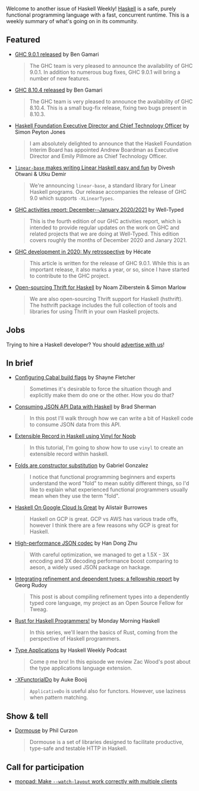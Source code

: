 Welcome to another issue of Haskell Weekly!
[Haskell](https://www.haskell.org) is a safe, purely functional programming language with a fast, concurrent runtime.
This is a weekly summary of what's going on in its community.

## Featured

- [GHC 9.0.1 released](https://discourse.haskell.org/t/ghc-9-0-1-released/1840?u=taylorfausak) by Ben Gamari
  > The GHC team is very pleased to announce the availability of GHC 9.0.1. In addition to numerous bug fixes, GHC 9.0.1 will bring a number of new features.

- [GHC 8.10.4 released](https://discourse.haskell.org/t/ghc-8-10-4-released/1847?u=taylorfausak) by Ben Gamari
  > The GHC team is very pleased to announce the availability of GHC 8.10.4. This is a small bug-fix release, fixing two bugs present in 8.10.3.

- [Haskell Foundation Executive Director and Chief Technology Officer](https://discourse.haskell.org/t/haskell-foundation-executive-director-and-chief-technology-officer/1861?u=taylorfausak) by Simon Peyton Jones
  > I am absolutely delighted to announce that the Haskell Foundation Interim Board has appointed Andrew Boardman as Executive Director and Emily Pillmore as Chief Technology Officer.

- [`linear-base` makes writing Linear Haskell easy and fun](https://www.tweag.io/blog/2021-02-10-linear-base/) by Divesh Otwani & Utku Demir
  > We're announcing `linear-base`, a standard library for Linear Haskell programs. Our release accompanies the release of GHC 9.0 which supports `-XLinearTypes`.

- [GHC activities report: December--January 2020/2021](https://www.well-typed.com/blog/2021/02/ghc-2020-12-2021-01/) by Well-Typed
  > This is the fourth edition of our GHC activities report, which is intended to provide regular updates on the work on GHC and related projects that we are doing at Well-Typed. This edition covers roughly the months of December 2020 and Janary 2021.

- [GHC development in 2020: My retrospective](https://glitchbra.in/post/ghc-development-in-2020-retrospective/) by Hécate
  > This article is written for the release of GHC 9.0.1. While this is an important release, it also marks a year, or so, since I have started to contribute to the GHC project.

- [Open-sourcing Thrift for Haskell](https://engineering.fb.com/2021/02/05/open-source/hsthrift/) by Noam Zilberstein & Simon Marlow
  > We are also open-sourcing Thrift support for Haskell (hsthrift). The hsthrift package includes the full collection of tools and libraries for using Thrift in your own Haskell projects.

## Jobs

Trying to hire a Haskell developer?
You should [advertise with us](https://haskellweekly.news/advertising.html)!

## In brief

- [Configuring Cabal build flags](https://blog.shaynefletcher.org/2021/02/configuring-cabal-build-flags.html) by Shayne Fletcher
  > Sometimes it's desirable to force the situation though and explicitly make them do one or the other. How you do that?

- [Consuming JSON API Data with Haskell](https://bitsbybrad.com/2021-02-09-json-api-haskell/) by Brad Sherman
  > In this post I'll walk through how we can write a bit of Haskell code to consume JSON data from this API.

- [Extensible Record in Haskell using Vinyl for Noob](https://dev.to/soriyeak/extensible-record-in-haskell-using-vinyl-for-noob-1l65)
  > In this tutorial, I'm going to show how to use `vinyl` to create an extensible record within haskell.

- [Folds are constructor substitution](https://www.haskellforall.com/2021/02/folds-are-constructor-substitution.html) by Gabriel Gonzalez
  > I notice that functional programming beginners and experts understand the word "fold" to mean subtly different things, so I'd like to explain what experienced functional programmers usually mean when they use the term "fold".

- [Haskell On Google Cloud Is Great](https://alistairb.dev/haskell-on-google-cloud-is-great/) by Alistair Burrowes
  > Haskell on GCP is great. GCP vs AWS has various trade offs, however I think there are a few reasons why GCP is great for Haskell.

- [High-performance JSON codec](https://z.haskell.world/performance/2021/02/01/High-performance-JSON-codec.html) by Han Dong Zhu
  > With careful optimization, we managed to get a 1.5X - 3X encoding and 3X decoding performance boost comparing to aeson, a widely used JSON package on hackage.

- [Integrating refinement and dependent types: a fellowship report](https://www.tweag.io/blog/2021-02-05-refinement-types/) by Georg Rudoy
  > This post is about compiling refinement types into a dependently typed core language, my project as an Open Source Fellow for Tweag.

- [Rust for Haskell Programmers!](https://mmhaskell.com/rust) by Monday Morning Haskell
  > In this series, we'll learn the basics of Rust, coming from the perspective of Haskell programmers.

- [Type Applications](https://haskellweekly.news/episode/37.html) by Haskell Weekly Podcast
  > Come `@` me bro! In this episode we review Zac Wood's post about the type applications language extension.

- [-XFunctorialDo](https://abooij.blogspot.com/2021/02/xfunctorialdo.html) by Auke Booij
  > `ApplicativeDo` is useful also for functors. However, use laziness when pattern matching.

## Show & tell

- [Dormouse](https://dormouse.io) by Phil Curzon
  > Dormouse is a set of libraries designed to facilitate productive, type-safe and testable HTTP in Haskell.

## Call for participation

-   [monpad: Make `--watch-layout` work correctly with multiple clients](https://github.com/georgefst/monpad/issues/19)
